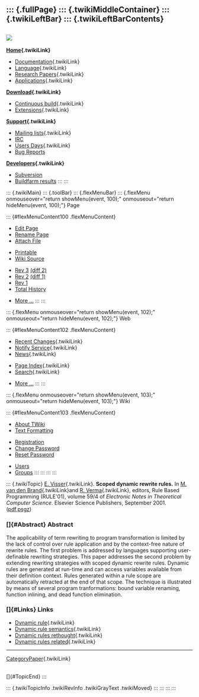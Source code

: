 ::: {.fullPage}
::: {.twikiMiddleContainer}
::: {.twikiLeftBar}
::: {.twikiLeftBarContents}
  ----------------------------------------------------------------------------------
  [![](../pub/Stratego/StrategoLogo/StrategoLogoTextlessWhite-100px.png)](WebHome)
  ----------------------------------------------------------------------------------

**[Home](WebHome){.twikiLink}**

-   [Documentation](StrategoDocumentation){.twikiLink}
-   [Language](StrategoLanguage){.twikiLink}
-   [Research Papers](StrategoPublications){.twikiLink}
-   [Applications](StrategoApplication){.twikiLink}

**[Download](StrategoDownload){.twikiLink}**

-   [Continuous build](ContinuousBuild){.twikiLink}
-   [Extensions](AdditionalPackageDownload){.twikiLink}

**[Support](StrategoSupport){.twikiLink}**

-   [Mailing lists](MailingList){.twikiLink}
-   [IRC](irc://irc.freenode.net/#stratego)
-   [Users Days](StrategoUsersDay){.twikiLink}
-   [Bug Reports](http://yellowgrass.org/project/StrategoXT)

**[Developers](StrategoDev){.twikiLink}**

-   [Subversion](https://svn.strategoxt.org/repos/StrategoXT/strategoxt/trunk)
-   [Buildfarm
    results](http://hydra.nixos.org/jobset/strategoxt/strategoxt-release/all)
:::
:::

::: {.twikiMain}
::: {.toolBar}
::: {.flexMenuBar}
::: {.flexMenu onmouseover="return showMenu(event, 100);" onmouseout="return hideMenu(event, 100);"}
Page

::: {#flexMenuContent100 .flexMenuContent}
-   [Edit
    Page](http://www.program-transformation.org/edit/Stratego/ScopedDynamicRewriteRules?t=1536825425)
-   [Rename
    Page](http://www.program-transformation.org/rename/Stratego/ScopedDynamicRewriteRules)
-   [Attach
    File](http://www.program-transformation.org/attach/Stratego/ScopedDynamicRewriteRules)

<!-- -->

-   [Printable](http://www.program-transformation.org/view/Stratego/ScopedDynamicRewriteRules?skin=print.pattern)
-   [Wiki
    Source](http://www.program-transformation.org/view/Stratego/ScopedDynamicRewriteRules?skin=text&raw=on&contenttype=text/plain)

<!-- -->

-   [Rev
    3](http://www.program-transformation.org/view/Stratego/ScopedDynamicRewriteRules?rev=1.3)
    [(diff 2)](http://www.program-transformation.org/rdiff/Stratego/ScopedDynamicRewriteRules?rev1=1.3&rev2=1.2)
-   [Rev
    2](http://www.program-transformation.org/view/Stratego/ScopedDynamicRewriteRules?rev=1.2)
    [(diff 1)](http://www.program-transformation.org/rdiff/Stratego/ScopedDynamicRewriteRules?rev1=1.2&rev2=1.1)
-   [Rev
    1](http://www.program-transformation.org/view/Stratego/ScopedDynamicRewriteRules?rev=1.1)
-   [Total
    History](http://www.program-transformation.org/rdiff/Stratego/ScopedDynamicRewriteRules)

<!-- -->

-   [More
    \...](http://www.program-transformation.org/oops/Stratego/ScopedDynamicRewriteRules?template=oopsmore&param1=1.3&param2=1.3)
:::
:::

::: {.flexMenu onmouseover="return showMenu(event, 102);" onmouseout="return hideMenu(event, 102);"}
Web

::: {#flexMenuContent102 .flexMenuContent}
-   [Recent Changes](WebChanges){.twikiLink}
-   [Notify Service](WebNotify){.twikiLink}
-   [News](WebNews){.twikiLink}

<!-- -->

-   [Page Index](WebIndex){.twikiLink}
-   [Search](WebSearch){.twikiLink}

<!-- -->

-   [More
    \...](http://www.program-transformation.org/oops/Stratego/ScopedDynamicRewriteRules?template=oopsmore&param1=1.3&param2=1.3)
:::
:::

::: {.flexMenu onmouseover="return showMenu(event, 103);" onmouseout="return hideMenu(event, 103);"}
Wiki

::: {#flexMenuContent103 .flexMenuContent}
-   [About
    TWiki](http://www.program-transformation.org/view/TWiki/WebHome)
-   [Text
    Formatting](http://www.program-transformation.org/view/TWiki/TextFormattingRules)

<!-- -->

-   [Registration](http://www.program-transformation.org/view/TWiki/TWikiRegistration)
-   [Change
    Password](http://www.program-transformation.org/view/TWiki/ChangePassword)
-   [Reset
    Password](http://www.program-transformation.org/view/TWiki/ResetPassword)

<!-- -->

-   [Users](http://www.program-transformation.org/view/Main/TWikiUsers)
-   [Groups](http://www.program-transformation.org/view/Main/TWikiGroups)
:::
:::
:::
:::

::: {.twikiTopic}
[E. Visser](EelcoVisser){.twikiLink}. **Scoped dynamic rewrite rules.**
In [M. van den Brand](../Transform/MarkVanDenBrand){.twikiLink}and [R.
Verma](../Transform/RakeshVerma){.twikiLink}, editors, Rule Based
Programming (RULE\'01), volume 59/4 of *Electronic Notes in Theoretical
Computer Science*. Elsevier Science Publishers, September 2001.
([pdf](http://www.cs.uu.nl/people/visser/ftp/Vis01-rule.pdf),[psgz](http://www.cs.uu.nl/people/visser/ftp/Vis01-rule.ps.gz))

### []{#Abstract} Abstract

The applicability of term rewriting to program transformation is limited
by the lack of control over rule application and by the context-free
nature of rewrite rules. The first problem is addressed by languages
supporting user-definable rewriting strategies. This paper addresses the
second problem by extending rewriting strategies with scoped dynamic
rewrite rules. Dynamic rules are generated at run-time and can access
variables available from their definition context. Rules generated
within a rule scope are automatically retracted at the end of that
scope. The technique is illustrated by means of several program
tranformations: bound variable renaming, function inlining, and dead
function elimination.

### []{#Links} Links

-   [Dynamic rule](DynamicRule){.twikiLink}
-   [Dynamic rule semantics](DynamicRuleSemantics){.twikiLink}
-   [Dynamic rules rethought](DynamicRulesRethought){.twikiLink}
-   [Dynamic rules related](DynamicRulesRelated){.twikiLink}

------------------------------------------------------------------------

[CategoryPaper](../Transform/CategoryPaper){.twikiLink}

\
[]{#TopicEnd}
:::

::: {.twikiTopicInfo .twikiRevInfo .twikiGrayText .twikiMoved}
:::
:::
:::
:::
